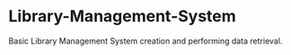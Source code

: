 # Library-Management-System
Basic Library Management System creation and performing data retrieval.

